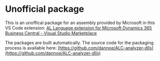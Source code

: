 # Unofficial package

This is an unoffical package for an assembly provided by Microsoft in this VS Code extension: [AL Language extension for Microsoft Dynamics 365 Business Central - Visual Studio Marketplace](https://marketplace.visualstudio.com/items?itemName=ms-dynamics-smb.al)

The packages are built automatically. The source code for the packaging process is available here: [https://github.com/dannoe/ALC-analyzer-dlls](https://github.com/dannoe/ALC-analyzer-dlls)
